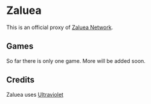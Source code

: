 # Zaluea
This is an official proxy of [Zaluea Network](https://discord.gg/8SDaUugBqu).

## Games
So far there is only one game. More will be added soon.

## Credits
Zaluea uses [Ultraviolet](https://github.com/titaniumnetwork-dev/Ultraviolet)
